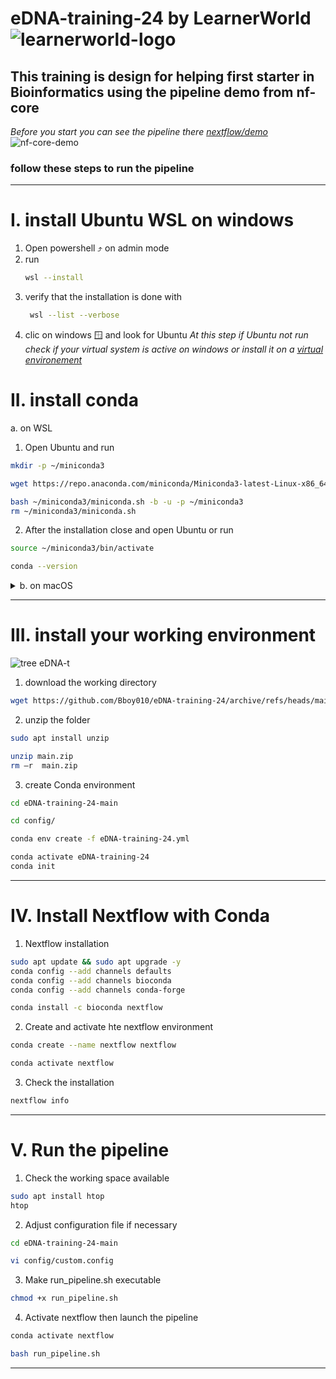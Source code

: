 # eDNA-training-24  by LearnerWorld ![learnerworld-logo](https://github.com/user-attachments/assets/7c10bd02-c8d9-44a7-8acc-ccf3c4809b1a)

This training is design for helping first starter in Bioinformatics using the pipeline demo from nf-core
--- 
*Before you start you can see the pipeline there [nextflow/demo](https://nf-co.re/demo/1.0.1/)*
![nf-core-demo](https://github.com/user-attachments/assets/c090df3e-bf0c-47ef-af6d-8196c1010e75)

### follow these steps to run the pipeline
---
# I. install Ubuntu WSL on windows
1. Open powershell ⤴️ on admin mode
2. run
   ```bash
   wsl --install
   ```
4. verify that the installation is done with
   ```bash
    wsl --list --verbose
   ```
6. clic on windows 🪟 and look for Ubuntu
*At this step if Ubuntu not run check if your virtual system is active on windows or install it on a [virtual environement](https://www.virtualbox.org/)*

# II. install conda
a. on WSL
1. Open Ubuntu and run
```bash
mkdir -p ~/miniconda3
```
```bash
wget https://repo.anaconda.com/miniconda/Miniconda3-latest-Linux-x86_64.sh -O ~/miniconda3/miniconda.sh
```
```bash
bash ~/miniconda3/miniconda.sh -b -u -p ~/miniconda3
rm ~/miniconda3/miniconda.sh
```
2. After the installation close and open Ubuntu or run
```bash
source ~/miniconda3/bin/activate
```
```bash
conda --version
```
<details>
<summary>b. on macOS</summary>
<br>
1. Install Homebrew
   <br>
   
   ```bash
   /bin/bash -c "$(curl -fsSL https://raw.githubusercontent.com/Homebrew/install/HEAD/install.sh)"
   ```
   <br>
   
2. install Miniconda
   ```bash
   brew install --cask miniconda
   ```
   <br>
3. add Miniconda path
   ```bash
   echo 'export PATH="/usr/local/miniconda3/bin:$PATH"' >> ~/.zshrc
   source ~/.zshrc
   ```
   <br>
4. check installation
   ```bash
   conda --version
   ```
</details>

---
# III. install your working environment
![tree eDNA-t](https://github.com/user-attachments/assets/2d70eba7-f09a-4972-95eb-75b3be24698b)

1. download the working directory
```bash
wget https://github.com/Bboy010/eDNA-training-24/archive/refs/heads/main.zip
```
2. unzip the folder
```bash
sudo apt install unzip
```
```bash
unzip main.zip
rm –r  main.zip
```
3. create Conda environment
```bash
cd eDNA-training-24-main
```
```bash
cd config/
```
```bash
conda env create -f eDNA-training-24.yml
```
```bash
conda activate eDNA-training-24
conda init
```
---
# IV. Install Nextflow with Conda
1. Nextflow installation
```bash
sudo apt update && sudo apt upgrade -y
conda config --add channels defaults
conda config --add channels bioconda
conda config --add channels conda-forge
```
```bash
conda install -c bioconda nextflow
```
2. Create and activate hte  nextflow environment
```bash
conda create --name nextflow nextflow
```
```bash
conda activate nextflow
```
3. Check the installation
```bash
nextflow info
```
---
# V. Run the pipeline
1. Check the working space available
```bash
sudo apt install htop
htop
```
2. Adjust configuration file if necessary
```bash
cd eDNA-training-24-main
```
```bash
vi config/custom.config
```
3. Make run_pipeline.sh executable
```bash
chmod +x run_pipeline.sh 
```
4. Activate nextflow then launch the pipeline
```bash
conda activate nextflow
```
```bash
bash run_pipeline.sh
```
---

[^1]: 🤦[HONGO](hkoffianderson@gmail.com) 🔗[linkedIn](https://www.linkedin.com/in/koffi-anderson-hongo-b165a4170/)
